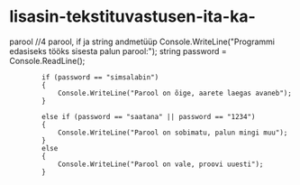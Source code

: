 # lisasin-tekstituvastusen-ita-ka-
parool
            //4 parool, if ja string andmetüüp
            Console.WriteLine("Programmi edasiseks tööks sisesta palun parool:");
            string password = Console.ReadLine();

            if (password == "simsalabin")
            {
                Console.WriteLine("Parool on õige, aarete laegas avaneb");
            }

            else if (password == "saatana" || password == "1234")
            {
                Console.WriteLine("Parool on sobimatu, palun mingi muu");
            }
            else
            {
                Console.WriteLine("Parool on vale, proovi uuesti");
            }
